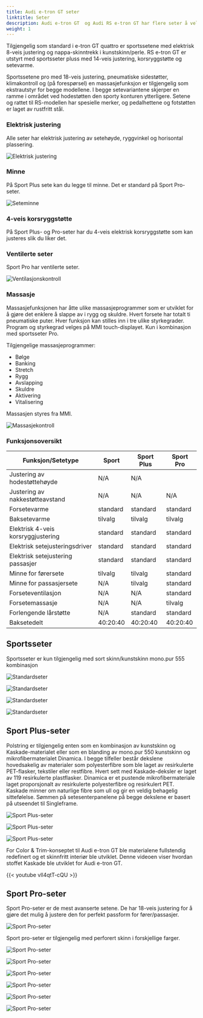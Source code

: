 ```yaml
---
title: Audi e-tron GT seter
linktitle: Seter
description: Audi e-tron GT  og Audi RS e-tron GT har flere seter å velge mellom.
weight: 1
---
```


Tilgjengelig som standard i e-tron GT quattro er sportssetene med elektrisk 8-veis justering og nappa-skinntrekk i kunstskinn/perle. 
RS e-tron GT er utstyrt med sportsseter pluss med 14-veis justering, korsryggstøtte og setevarme. 

Sportssetene pro med 18-veis justering, pneumatiske sidestøtter, klimakontroll og (på forespørsel) en massasjefunksjon er tilgjengelig som ekstrautstyr for begge modellene. I begge setevariantene skjerper en ramme i området ved hodestøtten den sporty konturen ytterligere. Setene og rattet til RS-modellen har spesielle merker, og pedalhettene og fotstøtten er laget av rustfritt stål.

### Elektrisk justering

Alle seter har elektrisk justering av setehøyde, ryggvinkel og horisontal plassering.

![Elektrisk justering](seat_adjustment_1.jpg "Sete med elektrisk justering og korsryggstøtte")

### Minne

På Sport Plus sete kan du legge til minne. Det er standard på Sport Pro-seter.

![Seteminne](seat_memory.jpg "Seteminne styres i førerdøren")

### 4-veis korsryggstøtte

På Sport Plus- og Pro-seter har du 4-veis elektrisk korsryggstøtte som kan justeres slik du liker det.

### Ventilerte seter

Sport Pro har ventilerte seter.

![Ventilasjonskontroll](seat_ventilationcontrol_1.jpg "Seteventilasjon styres i AC-kontroll")

### Massasje

Massasjefunksjonen har åtte ulike massasjeprogrammer som er utviklet for å gjøre det enklere å slappe av i rygg og
skuldre. Hvert forsete har totalt ti pneumatiske puter. Hver funksjon kan stilles inn i tre ulike styrkegrader. Program og
styrkegrad velges på MMI touch-displayet. Kun i kombinasjon med sportsseter Pro.

Tilgjengelige massasjeprogrammer:

- Bølge
- Banking
- Stretch
- Rygg
- Avslapping
- Skuldre
- Aktivering
- Vitalisering

Massasjen styres fra MMI.

![Massasjekontroll](seats_massage.jpg "Massasjekontroll")

### Funksjonsoversikt


| **Funksjon/Setetype** | **Sport** | **Sport Plus** | **Sport Pro**|
|-------|-------|-------|-------|
|Justering av hodestøttehøyde | N/A |N/A ||N/A |
|Justering av nakkestøtteavstand| N/A | N/A | N/A |
|Forsetevarme| standard |standard | standard |
|Baksetevarme| tilvalg | tilvalg | tilvalg |
|Elektrisk 4-veis korsryggjustering | standard |standard | standard |
|Elektrisk setejusteringsdriver | standard |standard | standard |
|Elektrisk setejustering passasjer | standard |standard | standard |
|Minne for førersete | tilvalg | tilvalg | standard |
|Minne for passasjersete | N/A | tilvalg | standard |
|Forseteventilasjon| N/A |N/A |standard |
|Forsetemassasje| N/A |N/A |tilvalg |
|Forlengende lårstøtte |N/A | standard | standard |
|Baksetedelt | 40:20:40 |40:20:40 | 40:20:40 |

## Sportsseter

Sportsseter er kun tilgjengelig med sort skinn/kunstskinn mono.pur 555 kombinasjon

![Standardseter](seats_sport_1.jpg "Sportseter i skinn / mono.pur 550 kunstskinn")

![Standardseter](seats_sport_2.jpg "Sportseter i skinn / mono.pur 550 kunstskinn")

![Standardseter](seats_sport_3.jpg "Sportseter i skinn / mono.pur 550 kunstskinn")

![Standardseter](seats_sport_4.jpg "Sportseter i skinn / mono.pur 550 kunstskinn")

## Sport Plus-seter

Polstring er tilgjengelig enten som en kombinasjon av kunstskinn og Kaskade-materialet eller som en blanding av mono.pur 550 kunstskinn og mikrofibermaterialet Dinamica. I begge tilfeller består dekslene hovedsakelig av materialer som polyesterfibre som ble laget av resirkulerte PET-flasker, tekstiler eller restfibre. Hvert sett med Kaskade-deksler er laget av 119 resirkulerte plastflasker. Dinamica er et pustende mikrofibermateriale laget proporsjonalt av resirkulerte polyesterfibre og resirkulert PET. Kaskade minner om naturlige fibre som ull og gir en veldig behagelig sittefølelse. Sømmen på setesenterpanelene på begge dekslene er basert på utseendet til Singleframe.

![Sport Plus-seter](seats_sportplus_1.jpg "Sport Plus-seter med kaskadestoff/kunstig mono.pur 550-skinn")

![Sport Plus-seter](seats_sportplus_2.jpg "Sport Plus-seter kaskadestoff/kunstig mono.pur 550 skinn")

![Sport Plus-seter](seats_sportplus_3.jpg "Sport Plus-seter kaskadestoff/kunstig mono.pur 550 skinn")

For Color & Trim-konseptet til Audi e-tron GT ble materialene fullstendig redefinert og et skinnfritt interiør ble utviklet. Denne videoen viser hvordan stoffet Kaskade ble utviklet for Audi e-tron GT.

{{< youtube vll4qtT-cQU >}}


## Sport Pro-seter

Sport Pro-seter er de mest avanserte setene. De har 18-veis justering for å gjøre det mulig å justere den for perfekt passform for fører/passasjer.

![Sport Pro-seter](seats_sportpro_7.jpg "Sport Pro-seter med 18-veis justering")

Sport pro-seter er tilgjengelig med perforert skinn i forskjellige farger.

![Sport Pro-seter](seats_sportpro_1.jpg "Sport Pro-seter")

![Sport Pro-seter](seats_sportpro_2.jpg "Sport Pro-seter")

![Sport Pro-seter](seats_sportpro_3.jpg "Sport Pro-seter")

![Sport Pro-seter](seats_sportpro_4.jpg "Sport Pro-seter")

![Sport Pro-seter](seats_sportpro_5.jpg "Sport Pro-seter ventilert skinn")

![Sport Pro-seter](seats_sportpro_6.jpg "Sport Pro-seter ventilert skinn")

